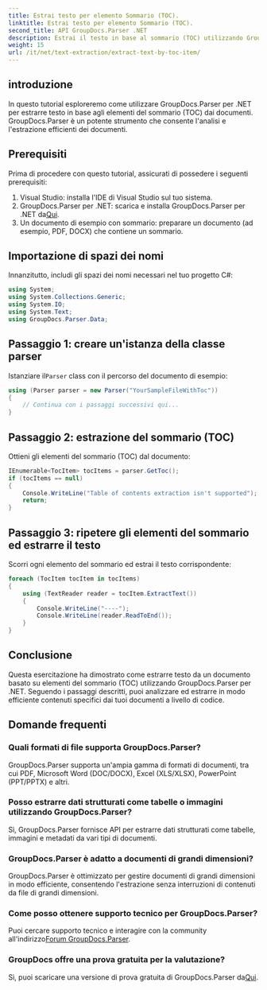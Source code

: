 ```yaml
---
title: Estrai testo per elemento Sommario (TOC).
linktitle: Estrai testo per elemento Sommario (TOC).
second_title: API GroupDocs.Parser .NET
description: Estrai il testo in base al sommario (TOC) utilizzando GroupDocs.Parser per .NET. Apprendi tecniche efficienti di analisi dei documenti per l'estrazione di dati strutturati.
weight: 15
url: /it/net/text-extraction/extract-text-by-toc-item/
---
```

## introduzione
In questo tutorial esploreremo come utilizzare GroupDocs.Parser per .NET per estrarre testo in base agli elementi del sommario (TOC) dai documenti. GroupDocs.Parser è un potente strumento che consente l'analisi e l'estrazione efficienti dei documenti.
## Prerequisiti
Prima di procedere con questo tutorial, assicurati di possedere i seguenti prerequisiti:
1. Visual Studio: installa l'IDE di Visual Studio sul tuo sistema.
2.  GroupDocs.Parser per .NET: scarica e installa GroupDocs.Parser per .NET da[Qui](https://releases.groupdocs.com/parser/net/).
3. Un documento di esempio con sommario: preparare un documento (ad esempio, PDF, DOCX) che contiene un sommario.

## Importazione di spazi dei nomi
Innanzitutto, includi gli spazi dei nomi necessari nel tuo progetto C#:
```csharp
using System;
using System.Collections.Generic;
using System.IO;
using System.Text;
using GroupDocs.Parser.Data;
```
## Passaggio 1: creare un'istanza della classe parser
 Istanziare il`Parser` class con il percorso del documento di esempio:
```csharp
using (Parser parser = new Parser("YourSampleFileWithToc"))
{
    // Continua con i passaggi successivi qui...
}
```
## Passaggio 2: estrazione del sommario (TOC)
Ottieni gli elementi del sommario (TOC) dal documento:
```csharp
IEnumerable<TocItem> tocItems = parser.GetToc();
if (tocItems == null)
{
    Console.WriteLine("Table of contents extraction isn't supported");
    return;
}
```
## Passaggio 3: ripetere gli elementi del sommario ed estrarre il testo
Scorri ogni elemento del sommario ed estrai il testo corrispondente:
```csharp
foreach (TocItem tocItem in tocItems)
{
    using (TextReader reader = tocItem.ExtractText())
    {
        Console.WriteLine("----");
        Console.WriteLine(reader.ReadToEnd());
    }
}
```

## Conclusione
Questa esercitazione ha dimostrato come estrarre testo da un documento basato su elementi del sommario (TOC) utilizzando GroupDocs.Parser per .NET. Seguendo i passaggi descritti, puoi analizzare ed estrarre in modo efficiente contenuti specifici dai tuoi documenti a livello di codice.

## Domande frequenti
### Quali formati di file supporta GroupDocs.Parser?
GroupDocs.Parser supporta un'ampia gamma di formati di documenti, tra cui PDF, Microsoft Word (DOC/DOCX), Excel (XLS/XLSX), PowerPoint (PPT/PPTX) e altri.
### Posso estrarre dati strutturati come tabelle o immagini utilizzando GroupDocs.Parser?
Sì, GroupDocs.Parser fornisce API per estrarre dati strutturati come tabelle, immagini e metadati da vari tipi di documenti.
### GroupDocs.Parser è adatto a documenti di grandi dimensioni?
GroupDocs.Parser è ottimizzato per gestire documenti di grandi dimensioni in modo efficiente, consentendo l'estrazione senza interruzioni di contenuti da file di grandi dimensioni.
### Come posso ottenere supporto tecnico per GroupDocs.Parser?
 Puoi cercare supporto tecnico e interagire con la community all'indirizzo[Forum GroupDocs.Parser](https://forum.groupdocs.com/c/parser/17).
### GroupDocs offre una prova gratuita per la valutazione?
Sì, puoi scaricare una versione di prova gratuita di GroupDocs.Parser da[Qui](https://releases.groupdocs.com/).